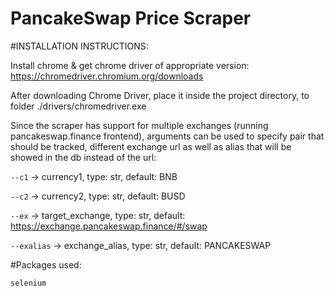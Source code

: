 # PancakeSwap Price Scraper

#INSTALLATION INSTRUCTIONS:

Install chrome & get chrome driver of appropriate version: https://chromedriver.chromium.org/downloads 

After downloading Chrome Driver, place it inside the project directory, to folder ./drivers/chromedriver.exe

Since the scraper has support for multiple exchanges (running pancakeswap.finance frontend), arguments can be used to specify pair that should be tracked, different exchange url as well as alias that will be showed in the db instead of the url:

``--c1`` -> currency1, type: str, default: BNB

``--c2`` -> currency2, type: str, default: BUSD

``--ex`` -> target_exchange, type: str, default: https://exchange.pancakeswap.finance/#/swap

``--exalias`` -> exchange_alias, type: str, default: PANCAKESWAP


#Packages used:

``selenium`` 

